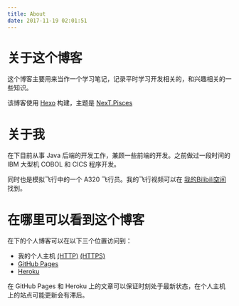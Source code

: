 ```yaml
---
title: About
date: 2017-11-19 02:01:51
---
```

# 关于这个博客
这个博客主要用来当作一个学习笔记，记录平时学习开发相关的，和兴趣相关的一些知识。

该博客使用 [Hexo](https://hexo.io/) 构建，主题是 [NexT.Pisces](https://github.com/iissnan/hexo-theme-next)

# 关于我
在下目前从事 Java 后端的开发工作，兼顾一些前端的开发。之前做过一段时间的 IBM 大型机 COBOL 和 CICS 程序开发。

同时也是模拟飞行中的一个 A320 飞行员。我的飞行视频可以在 [我的Bilibili空间](https://space.bilibili.com/3633374) 找到。

# 在哪里可以看到这个博客
在下的个人博客可以在以下三个位置访问到：
- 我的个人主机 [(HTTP)](http://boris1993.tk) [(HTTPS)](https://boris1993.tk)
- [GitHub Pages](https://boris1993.github.io/)
- [Heroku](https://boris-heroku-blog.herokuapp.com/)

在 GitHub Pages 和 Heroku 上的文章可以保证时刻处于最新状态，在个人主机上的站点可能更新会有滞后。